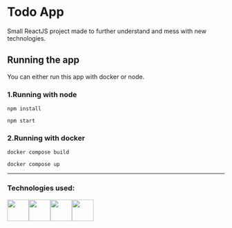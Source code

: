 # Todo App

Small ReactJS project made to further understand and mess with new technologies.

## Running the app
You can either run this app with docker or node.

### 1.Running with node
```
npm install

npm start
```

### 2.Running with docker
```
docker compose build

docker compose up
```

---
### Technologies used:

<div style="display:flex;">
  <img src="https://cdn.jsdelivr.net/gh/devicons/devicon/icons/typescript/typescript-original.svg" height="50"/>
  <img src="https://cdn.jsdelivr.net/gh/devicons/devicon/icons/react/react-original.svg" height="50"/>
  <img src="https://cdn.jsdelivr.net/gh/devicons/devicon/icons/docker/docker-original.svg" height="50"/>
  <img src="https://cdn.jsdelivr.net/gh/devicons/devicon/icons/tailwindcss/tailwindcss-plain.svg" height="50"/>
</div>
